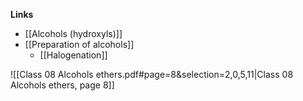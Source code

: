 **Links**
- [[Alcohols (hydroxyls)]]
- [[Preparation of alcohols]] 
	- [[Halogenation]] 



![[Class 08 Alcohols ethers.pdf#page=8&selection=2,0,5,11|Class 08 Alcohols ethers, page 8]]
